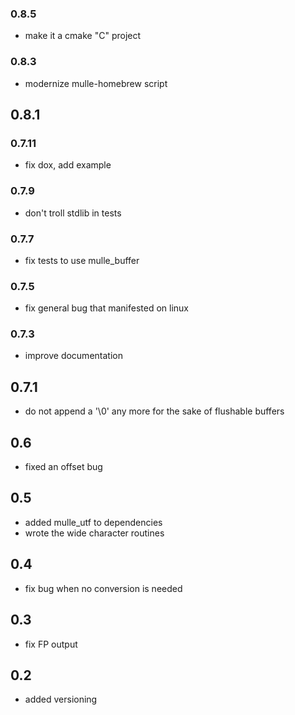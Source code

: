 ### 0.8.5

* make it a cmake "C" project

### 0.8.3

* modernize mulle-homebrew script

## 0.8.1

### 0.7.11

* fix dox, add example

### 0.7.9

* don't troll stdlib in tests

### 0.7.7

* fix tests to use mulle_buffer

### 0.7.5

* fix general bug that manifested on linux

### 0.7.3

* improve documentation

## 0.7.1

* do not append a '\0' any more for the sake of flushable buffers

## 0.6
  * fixed an offset bug

## 0.5
   * added mulle_utf to dependencies
   * wrote the wide character routines

## 0.4
   * fix bug when no conversion is needed

## 0.3
   * fix FP output

## 0.2
   * added versioning
